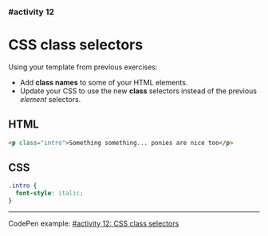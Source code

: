 ### #activity 12

# CSS class selectors

Using your template from previous exercises:
* Add **class names** to some of your HTML elements.
* Update your CSS to use the new **class** selectors instead of the previous _element_ selectors.

## HTML
```html
<p class="intro">Something something... ponies are nice too</p>
```

## CSS
```css
.intro {
  font-style: italic;
}
```

---

CodePen example: [#activity 12: CSS class selectors](https://codepen.io/eystein/pen/OJJyaob?editors=1100)
